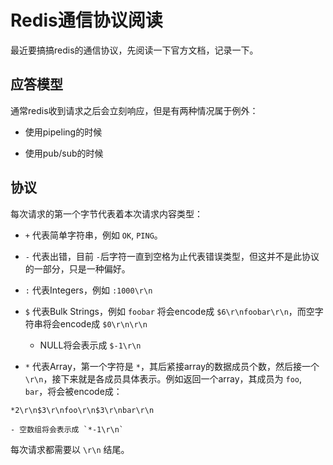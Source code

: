 # Redis通信协议阅读

最近要搞搞redis的通信协议，先阅读一下官方文档，记录一下。

## 应答模型

通常redis收到请求之后会立刻响应，但是有两种情况属于例外：

- 使用pipeling的时候

- 使用pub/sub的时候

## 协议

每次请求的第一个字节代表着本次请求内容类型：

- `+` 代表简单字符串，例如 `OK`, `PING`。

- `-` 代表出错，目前 `-`后字符一直到空格为止代表错误类型，但这并不是此协议的一部分，只是一种偏好。

- `:` 代表Integers，例如 `:1000\r\n`

- `$` 代表Bulk Strings，例如 `foobar` 将会encode成 `$6\r\nfoobar\r\n`，而空字符串将会encode成 `$0\r\n\r\n`

    - NULL将会表示成 `$-1\r\n`

- `*` 代表Array，第一个字符是 `*`，其后紧接array的数据成员个数，然后接一个 `\r\n`，接下来就是各成员具体表示。例如返回一个array，其成员为 `foo`, `bar`，将会被encode成：

`*2\r\n$3\r\nfoo\r\n$3\r\nbar\r\n`

    - 空数组将会表示成 `*-1\r\n`

每次请求都需要以 `\r\n` 结尾。

